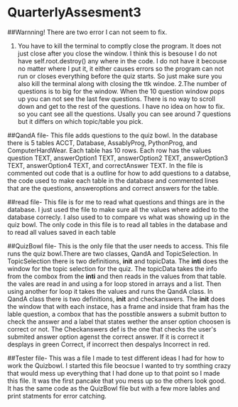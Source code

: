 # QuarterlyAssesment3

##Warnning! There are two error I can not seem to fix. 
1. You have to kill the terminal to comptly close the program. It does not just close after you close the window. I think this is besouse I do not have self.root.destroy() any where in the code. I do not have it becouse no matter where I put it, it either causes errors so the program can not run or closes everything before the quiz starts. So just make sure you also kill  the terminal along with closing the ttk windoe.
2.The number of questions is to big for the window. When the 10 question window pops up you can not see the last few questions. There is no way to scroll down and get to the rest of the questions. I have no idea on how to fix. so you cant see all the questions. Usally you can see around 7 questions but it differs on which topic/table you pick.




##QandA file- 
This file adds questions to the quiz bowl. In the database there is 5 tables ACCT, Database, AssablyProg, PythonProg, and ComputerHardWear.
Each table has 10 rows. Each row has the values question TEXT, answerOption1 TEXT, answerOption2 TEXT, answerOption3 TEXT, answerOption4 TEXT, and correctAnswer TEXT. In the file is commented out code that is a outline for how to add questions to a databse, the code used to make each table in the database and commented lines that are the questions, answeroptions and correct answers for the table. 


##read file-
This file is for me to read what questions and things are in the database. I just used the file to make sure all the values where added to the database correcly. I also used to to compare vs what was showing up in the quiz bowl. The only code in this file is to read all tables in the database and to read all values saved in each table

##QuizBowl file-
This is the only file that the user needs to access. This file runs the quiz bowl.There are two classes, QandA and TopicSelection.
 In TopicSelection there is two definitions, __init__ and topicData. The __inti__ does the window for the topic selection for the quiz. The topicData takes the info from the combox from the __inti__ and then reads in the values from that table. the vales are read in and using a for loop stored in arrays and a list. Then using another for loop it takes the values and runs the QandA class. 
In QandA class there is two definitions, __init__ and checkanswers. The __init__ does the window that with each instace, has a frame and inside that fram has the lable question, a combox that has the posstible answers a submit button to check the answer and a label that states wether the anser option choosen is correct or not. The Checkanswers def is the one that checks the user's submited answer option agenst the correct answer. If it is correct it desplays in green Correct, if incorrect then despalys Incorrect in red. 


##Tester file-
This was a file I made to test different ideas I had for how to work the Quizbowl. I started this file beocsue I wanted to try somthing crazy that would mess up everything that I had done up to that point so I made this file. It was the first pancake that you mess up so the others look good. It has the same code as the QuizBowl file but with a few more lables and print statments for error catching. 
